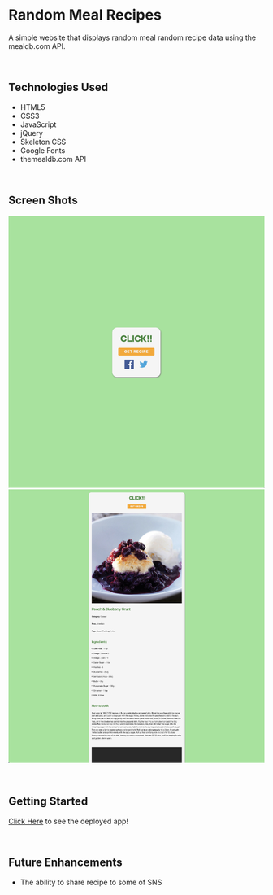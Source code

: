 # **Random Meal Recipes**

A simple website that displays random meal random recipe data using the mealdb.com API.

<br>

## Technologies Used
- HTML5
- CSS3
- JavaScript
- jQuery
- Skeleton CSS
- Google Fonts
- themealdb.com API

<br>

## Screen Shots
![alt text](/./image/readme-1.png)
![alt text](/./image/readme-2.png)


<br>


## Getting Started
<a href="https://randomrecipes-verjs.netlify.app">Click Here</a> to see the deployed app!


<br>


## Future Enhancements
- The ability to share recipe to some of SNS
